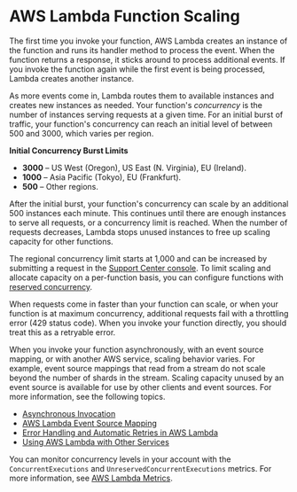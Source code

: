 # AWS Lambda Function Scaling<a name="scaling"></a>

The first time you invoke your function, AWS Lambda creates an instance of the function and runs its handler method to process the event\. When the function returns a response, it sticks around to process additional events\. If you invoke the function again while the first event is being processed, Lambda creates another instance\.

As more events come in, Lambda routes them to available instances and creates new instances as needed\. Your function's *concurrency* is the number of instances serving requests at a given time\. For an initial burst of traffic, your function's concurrency can reach an initial level of between 500 and 3000, which varies per region\.

**Initial Concurrency Burst Limits**
+ **3000** – US West \(Oregon\), US East \(N\. Virginia\), EU \(Ireland\)\.
+ **1000** – Asia Pacific \(Tokyo\), EU \(Frankfurt\)\.
+ **500** – Other regions\.

After the initial burst, your function's concurrency can scale by an additional 500 instances each minute\. This continues until there are enough instances to serve all requests, or a concurrency limit is reached\. When the number of requests decreases, Lambda stops unused instances to free up scaling capacity for other functions\.

The regional concurrency limit starts at 1,000 and can be increased by submitting a request in the [Support Center console](https://console.aws.amazon.com/support/v1#/case/create?issueType=service-limit-increase)\. To limit scaling and allocate capacity on a per\-function basis, you can configure functions with [reserved concurrency](per-function-concurrency.md)\.

When requests come in faster than your function can scale, or when your function is at maximum concurrency, additional requests fail with a throttling error \(429 status code\)\. When you invoke your function directly, you should treat this as a retryable error\.

When you invoke your function asynchronously, with an event source mapping, or with another AWS service, scaling behavior varies\. For example, event source mappings that read from a stream do not scale beyond the number of shards in the stream\. Scaling capacity unused by an event source is available for use by other clients and event sources\. For more information, see the following topics\.
+ [Asynchronous Invocation](invocation-async.md)
+ [AWS Lambda Event Source Mapping](invocation-eventsourcemapping.md)
+ [Error Handling and Automatic Retries in AWS Lambda](retries-on-errors.md)
+ [Using AWS Lambda with Other Services](lambda-services.md)

You can monitor concurrency levels in your account with the `ConcurrentExecutions` and `UnreservedConcurrentExecutions` metrics\. For more information, see [AWS Lambda Metrics](monitoring-functions-metrics.md)\.
